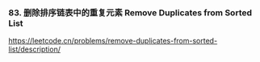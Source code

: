 ### 83. 删除排序链表中的重复元素 Remove Duplicates from Sorted List
https://leetcode.cn/problems/remove-duplicates-from-sorted-list/description/
